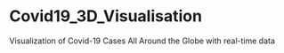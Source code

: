 # Covid19_3D_Visualisation
Visualization of Covid-19 Cases All Around the Globe with real-time data
